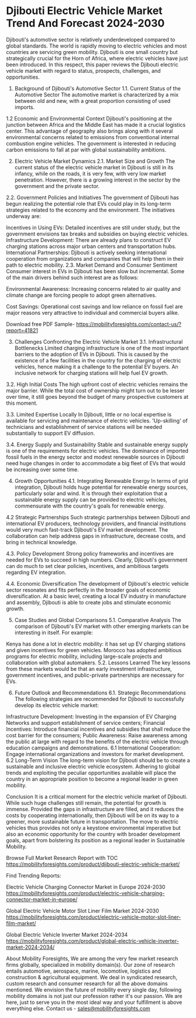 # Djibouti Electric Vehicle Market Trend And Forecast 2024-2030 #
Djibouti's automotive sector is relatively underdeveloped compared to global standards. The world is rapidly moving to electric vehicles and most countries are servicing green mobility. Djibouti is one small country but strategically crucial for the Horn of Africa, where electric vehicles have just been introduced. In this respect, this paper reviews the Djibouti electric vehicle market with regard to status, prospects, challenges, and opportunities.

1. Background of Djibouti's Automotive Sector
1.1. Current Status of the Automotive Sector
 The automotive market is characterized by a mix between old and new, with a great proportion consisting of used imports.

1.2 Economic and Environmental Context
Djibouti's positioning at the junction between Africa and the Middle East has made it a crucial logistics center. This advantage of geography also brings along with it several environmental concerns related to emissions from conventional internal combustion engine vehicles. The government is interested in reducing carbon emissions to fall at par with global sustainability ambitions.

2. Electric Vehicle Market Dynamics
2.1. Market Size and Growth
The current status of the electric vehicle market in Djibouti is still in its infancy, while on the roads, it is very few, with very low market penetration. However, there is a growing interest in the sector by the government and the private sector.

2.2. Government Policies and Initiatives
The government of Djibouti has begun realizing the potential role that EVs could play in its long-term strategies related to the economy and the environment. The initiatives underway are:

Incentives in Using EVs: Detailed incentives are still under study, but the government envisions tax breaks and subsidies on buying electric vehicles.
Infrastructure Development: There are already plans to construct EV charging stations across major urban centers and transportation hubs.
International Partnerships: Djibouti is actively seeking international cooperation from organizations and companies that will help them in their path to electric mobility.
2.3. Market Demand and Consumer Sentiment
Consumer interest in EVs in Djibouti has been slow but incremental. Some of the main drivers behind such interest are as follows:

Environmental Awareness: Increasing concerns related to air quality and climate change are forcing people to adopt green alternatives.

Cost Savings: Operational cost savings and low reliance on fossil fuel are major reasons very attractive to individual and commercial buyers alike.

Download free PDF Sample- https://mobilityforesights.com/contact-us/?report=41821

3. Challenges Confronting the Electric Vehicle Market
3.1. Infrastructural Bottlenecks
Limited charging infrastructure is one of the most important barriers to the adoption of EVs in Djibouti. This is caused by the existence of a few facilities in the country for the charging of electric vehicles, hence making it a challenge to the potential EV buyers. An inclusive network for charging stations will help fuel EV growth.

3.2. High Initial Costs
The high upfront cost of electric vehicles remains the major barrier. While the total cost of ownership might turn out to be lesser over time, it still goes beyond the budget of many prospective customers at this moment.

3.3. Limited Expertise Locally
In Djibouti, little or no local expertise is available for servicing and maintenance of electric vehicles. 'Up-skilling' of technicians and establishment of service stations will be needed substantially to support EV diffusion.

3.4. Energy Supply and Sustainability
Stable and sustainable energy supply is one of the requirements for electric vehicles. The dominance of imported fossil fuels in the energy sector and modest renewable sources in Djibouti need huge changes in order to accommodate a big fleet of EVs that would be increasing over some time.

4. Growth Opportunities
4.1. Integrating Renewable Energy
In terms of grid integration, Djibouti holds huge potential for renewable energy sources, particularly solar and wind. It is through their exploitation that a sustainable energy supply can be provided to electric vehicles, commensurate with the country's goals for renewable energy.

4.2 Strategic Partnerships
Such strategic partnerships between Djibouti and international EV producers, technology providers, and financial institutions would very much fast-track Djibouti's EV market development. The collaboration can help address gaps in infrastructure, decrease costs, and bring in technical knowledge.

4.3. Policy Development
Strong policy frameworks and incentives are needed for EVs to succeed in high numbers. Clearly, Djibouti's government can do much to set clear policies, incentives, and ambitious targets regarding EV integration.

4.4. Economic Diversification
The development of Djibouti's electric vehicle sector resonates and fits perfectly in the broader goals of economic diversification. At a basic level, creating a local EV industry in manufacture and assembly, Djibouti is able to create jobs and stimulate economic growth.

5. Case Studies and Global Comparisons
5.1. Comparative Analysis
The comparison of Djibouti's EV market with other emerging markets can be interesting in itself. For example:

Kenya has done a lot in electric mobility: it has set up EV charging stations and given incentives for green vehicles. Morocco has adopted ambitious programs for electric mobility, including large-scale projects and collaboration with global automakers. 5.2. Lessons Learned The key lessons from these markets would be that an early investment infrastructure, government incentives, and public-private partnerships are necessary for EVs.

6. Future Outlook and Recommendations
6.1. Strategic Recommendations
The following strategies are recommended for Djibouti to successfully develop its electric vehicle market:

Infrastructure Development: Investing in the expansion of EV Charging Networks and support establishment of service centers;
Financial Incentives: Introduce financial incentives and subsidies that shall reduce the cost barrier for the consumers;
Public Awareness: Raise awareness among the public at large with regard to the benefits of the electric vehicle through education campaigns and demonstrations.
6.1 International Cooperation: Engage international organizations and investors for market development.
6.2 Long-Term Vision
The long-term vision for Djibouti should be to create a sustainable and inclusive electric vehicle ecosystem. Adhering to global trends and exploiting the peculiar opportunities available will place the country in an appropriate position to become a regional leader in green mobility.

Conclusion
It is a critical moment for the electric vehicle market of Djibouti. While such huge challenges still remain, the potential for growth is immense. Provided the gaps in infrastructure are filled, and it reduces the costs by cooperating internationally, then Djibouti will be on its way to a greener, more sustainable future in transportation. The move to electric vehicles thus provides not only a keystone environmental imperative but also an economic opportunity for the country with broader development goals, apart from bolstering its position as a regional leader in Sustainable Mobility.


Browse Full Market Research Report with TOC https://mobilityforesights.com/product/djibouti-electric-vehicle-market/

Find Trending Reports:


Electric Vehicle Charging Connector Market in Europe 2024-2030 https://mobilityforesights.com/product/electric-vehicle-charging-connector-market-in-europe/



Global Electric Vehicle Motor Slot Liner Film Market 2024-2030 https://mobilityforesights.com/product/electric-vehicle-motor-slot-liner-film-market/


Global Electric Vehicle Inverter Market 2024-2034 https://mobilityforesights.com/product/global-electric-vehicle-inverter-market-2024-2034/




About Mobility Foresights,
We are among the very few market research firms globally, specialized in mobility domain(s). Our zone of research entails automotive, aerospace, marine, locomotive, logistics and construction & agricultural equipment. We deal in syndicated research, custom research and consumer research for all the above domains mentioned.
We envision the future of mobility every single day, following mobility domains is not just our profession rather it's our passion. We are here, just to serve you in the most ideal way and your fulfillment is above everything else. Contact us -  sales@mobilityforesights.com 


